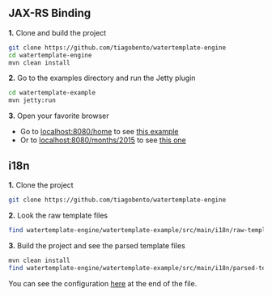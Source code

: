 ## JAX-RS Binding

**1.** Clone and build the project

```bash
git clone https://github.com/tiagobento/watertemplate-engine
cd watertemplate-engine
mvn clean install
```

**2.** Go to the examples directory and run the Jetty plugin

```bash
cd watertemplate-example
mvn jetty:run
```

**3.** Open your favorite browser
 - Go to [localhost:8080/home](http://localhost:8080/home) to see [this example](src/main/java/org/watertemplate/example/nestedtemplates)
 - Or to [localhost:8080/months/2015](http://localhost:8080/months/2015) to see [this one](src/main/java/org/watertemplate/example/collection)

## i18n

**1.** Clone the project
```bash
git clone https://github.com/tiagobento/watertemplate-engine
```

**2.** Look the raw template files
```bash
find watertemplate-engine/watertemplate-example/src/main/i18n/raw-templates
```

**3.** Build the project and see the parsed template files
```bash
mvn clean install
find watertemplate-engine/watertemplate-example/src/main/i18n/parsed-templates
```

You can see the configuration [here](pom.xml) at the end of the file.
